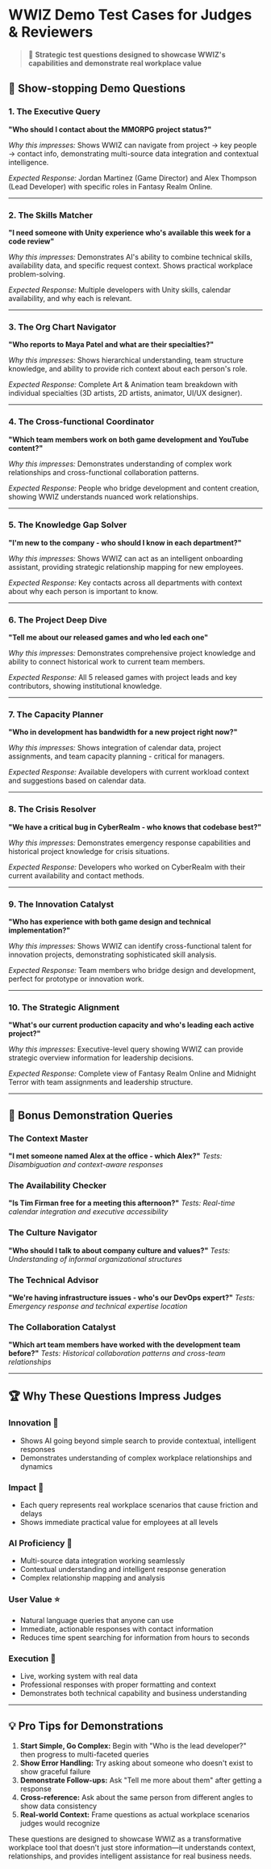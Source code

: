 # WWIZ Demo Test Cases for Judges & Reviewers

> 🎯 **Strategic test questions designed to showcase WWIZ's capabilities and demonstrate real workplace value**

## 🌟 Show-stopping Demo Questions

### 1. **The Executive Query**
**"Who should I contact about the MMORPG project status?"**

*Why this impresses:* Shows WWIZ can navigate from project → key people → contact info, demonstrating multi-source data integration and contextual intelligence.

*Expected Response:* Jordan Martinez (Game Director) and Alex Thompson (Lead Developer) with specific roles in Fantasy Realm Online.

---

### 2. **The Skills Matcher**
**"I need someone with Unity experience who's available this week for a code review"**

*Why this impresses:* Demonstrates AI's ability to combine technical skills, availability data, and specific request context. Shows practical workplace problem-solving.

*Expected Response:* Multiple developers with Unity skills, calendar availability, and why each is relevant.

---

### 3. **The Org Chart Navigator**
**"Who reports to Maya Patel and what are their specialties?"**

*Why this impresses:* Shows hierarchical understanding, team structure knowledge, and ability to provide rich context about each person's role.

*Expected Response:* Complete Art & Animation team breakdown with individual specialties (3D artists, 2D artists, animator, UI/UX designer).

---

### 4. **The Cross-functional Coordinator**
**"Which team members work on both game development and YouTube content?"**

*Why this impresses:* Demonstrates understanding of complex work relationships and cross-functional collaboration patterns.

*Expected Response:* People who bridge development and content creation, showing WWIZ understands nuanced work relationships.

---

### 5. **The Knowledge Gap Solver**
**"I'm new to the company - who should I know in each department?"**

*Why this impresses:* Shows WWIZ can act as an intelligent onboarding assistant, providing strategic relationship mapping for new employees.

*Expected Response:* Key contacts across all departments with context about why each person is important to know.

---

### 6. **The Project Deep Dive**
**"Tell me about our released games and who led each one"**

*Why this impresses:* Demonstrates comprehensive project knowledge and ability to connect historical work to current team members.

*Expected Response:* All 5 released games with project leads and key contributors, showing institutional knowledge.

---

### 7. **The Capacity Planner**
**"Who in development has bandwidth for a new project right now?"**

*Why this impresses:* Shows integration of calendar data, project assignments, and team capacity planning - critical for managers.

*Expected Response:* Available developers with current workload context and suggestions based on calendar data.

---

### 8. **The Crisis Resolver**
**"We have a critical bug in CyberRealm - who knows that codebase best?"**

*Why this impresses:* Demonstrates emergency response capabilities and historical project knowledge for crisis situations.

*Expected Response:* Developers who worked on CyberRealm with their current availability and contact methods.

---

### 9. **The Innovation Catalyst**
**"Who has experience with both game design and technical implementation?"**

*Why this impresses:* Shows WWIZ can identify cross-functional talent for innovation projects, demonstrating sophisticated skill analysis.

*Expected Response:* Team members who bridge design and development, perfect for prototype or innovation work.

---

### 10. **The Strategic Alignment**
**"What's our current production capacity and who's leading each active project?"**

*Why this impresses:* Executive-level query showing WWIZ can provide strategic overview information for leadership decisions.

*Expected Response:* Complete view of Fantasy Realm Online and Midnight Terror with team assignments and leadership structure.

---

## 🎪 Bonus Demonstration Queries

### **The Context Master**
**"I met someone named Alex at the office - which Alex?"**
*Tests: Disambiguation and context-aware responses*

### **The Availability Checker**
**"Is Tim Firman free for a meeting this afternoon?"**
*Tests: Real-time calendar integration and executive accessibility*

### **The Culture Navigator**
**"Who should I talk to about company culture and values?"**
*Tests: Understanding of informal organizational structures*

### **The Technical Advisor**
**"We're having infrastructure issues - who's our DevOps expert?"**
*Tests: Emergency response and technical expertise location*

### **The Collaboration Catalyst**
**"Which art team members have worked with the development team before?"**
*Tests: Historical collaboration patterns and cross-team relationships*

---

## 🏆 Why These Questions Impress Judges

### **Innovation** 🚀
- Shows AI going beyond simple search to provide contextual, intelligent responses
- Demonstrates understanding of complex workplace relationships and dynamics

### **Impact** 💼
- Each query represents real workplace scenarios that cause friction and delays
- Shows immediate practical value for employees at all levels

### **AI Proficiency** 🧠
- Multi-source data integration working seamlessly
- Contextual understanding and intelligent response generation
- Complex relationship mapping and analysis

### **User Value** ⭐
- Natural language queries that anyone can use
- Immediate, actionable responses with contact information
- Reduces time spent searching for information from hours to seconds

### **Execution** 🎯
- Live, working system with real data
- Professional responses with proper formatting and context
- Demonstrates both technical capability and business understanding

---

## 💡 Pro Tips for Demonstrations

1. **Start Simple, Go Complex:** Begin with "Who is the lead developer?" then progress to multi-faceted queries
2. **Show Error Handling:** Try asking about someone who doesn't exist to show graceful failure
3. **Demonstrate Follow-ups:** Ask "Tell me more about them" after getting a response
4. **Cross-reference:** Ask about the same person from different angles to show data consistency
5. **Real-world Context:** Frame questions as actual workplace scenarios judges would recognize

These questions are designed to showcase WWIZ as a transformative workplace tool that doesn't just store information—it understands context, relationships, and provides intelligent assistance for real business needs.